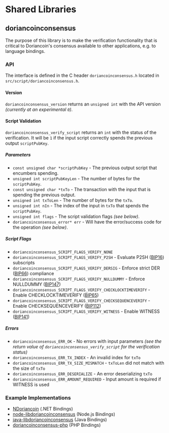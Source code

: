 Shared Libraries
================

## doriancoinconsensus

The purpose of this library is to make the verification functionality that is critical to Doriancoin's consensus available to other applications, e.g. to language bindings.

### API

The interface is defined in the C header `doriancoinconsensus.h` located in  `src/script/doriancoinconsensus.h`.

#### Version

`doriancoinconsensus_version` returns an `unsigned int` with the API version *(currently at an experimental `0`)*.

#### Script Validation

`doriancoinconsensus_verify_script` returns an `int` with the status of the verification. It will be `1` if the input script correctly spends the previous output `scriptPubKey`.

##### Parameters
- `const unsigned char *scriptPubKey` - The previous output script that encumbers spending.
- `unsigned int scriptPubKeyLen` - The number of bytes for the `scriptPubKey`.
- `const unsigned char *txTo` - The transaction with the input that is spending the previous output.
- `unsigned int txToLen` - The number of bytes for the `txTo`.
- `unsigned int nIn` - The index of the input in `txTo` that spends the `scriptPubKey`.
- `unsigned int flags` - The script validation flags *(see below)*.
- `doriancoinconsensus_error* err` - Will have the error/success code for the operation *(see below)*.

##### Script Flags
- `doriancoinconsensus_SCRIPT_FLAGS_VERIFY_NONE`
- `doriancoinconsensus_SCRIPT_FLAGS_VERIFY_P2SH` - Evaluate P2SH ([BIP16](https://github.com/doriancoin/bips/blob/master/bip-0016.mediawiki)) subscripts
- `doriancoinconsensus_SCRIPT_FLAGS_VERIFY_DERSIG` - Enforce strict DER ([BIP66](https://github.com/doriancoin/bips/blob/master/bip-0066.mediawiki)) compliance
- `doriancoinconsensus_SCRIPT_FLAGS_VERIFY_NULLDUMMY` - Enforce NULLDUMMY ([BIP147](https://github.com/doriancoin/bips/blob/master/bip-0147.mediawiki))
- `doriancoinconsensus_SCRIPT_FLAGS_VERIFY_CHECKLOCKTIMEVERIFY` - Enable CHECKLOCKTIMEVERIFY ([BIP65](https://github.com/doriancoin/bips/blob/master/bip-0065.mediawiki))
- `doriancoinconsensus_SCRIPT_FLAGS_VERIFY_CHECKSEQUENCEVERIFY` - Enable CHECKSEQUENCEVERIFY ([BIP112](https://github.com/doriancoin/bips/blob/master/bip-0112.mediawiki))
- `doriancoinconsensus_SCRIPT_FLAGS_VERIFY_WITNESS` - Enable WITNESS ([BIP141](https://github.com/doriancoin/bips/blob/master/bip-0141.mediawiki))

##### Errors
- `doriancoinconsensus_ERR_OK` - No errors with input parameters *(see the return value of `doriancoinconsensus_verify_script` for the verification status)*
- `doriancoinconsensus_ERR_TX_INDEX` - An invalid index for `txTo`
- `doriancoinconsensus_ERR_TX_SIZE_MISMATCH` - `txToLen` did not match with the size of `txTo`
- `doriancoinconsensus_ERR_DESERIALIZE` - An error deserializing `txTo`
- `doriancoinconsensus_ERR_AMOUNT_REQUIRED` - Input amount is required if WITNESS is used

### Example Implementations
- [NDoriancoin](https://github.com/NicolasDorier/NDoriancoin/blob/master/NDoriancoin/Script.cs#L814) (.NET Bindings)
- [node-libdoriancoinconsensus](https://github.com/bitpay/node-libdoriancoinconsensus) (Node.js Bindings)
- [java-libdoriancoinconsensus](https://github.com/dexX7/java-libdoriancoinconsensus) (Java Bindings)
- [doriancoinconsensus-php](https://github.com/Bit-Wasp/doriancoinconsensus-php) (PHP Bindings)
